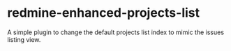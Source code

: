 redmine-enhanced-projects-list
==============================

A simple plugin to change the default projects list index to mimic the issues listing view.
